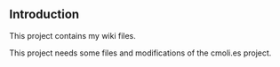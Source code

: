 ## Introduction

This project contains my wiki files.

This project needs some files and modifications of the cmoli.es project.
